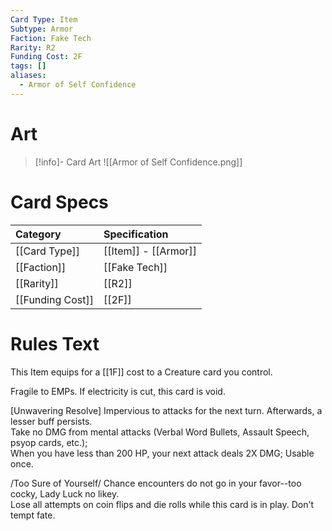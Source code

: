 ```yaml
---
Card Type: Item
Subtype: Armor
Faction: Fake Tech
Rarity: R2
Funding Cost: 2F
tags: []
aliases:
  - Armor of Self Confidence
---
```

# Art

> [!info]- Card Art
> ![[Armor of Self Confidence.png]]

# Card Specs

| Category | Specification| 
| :--- | :--- |
| [[Card Type]] | [[Item]] - [[Armor]] |  
| [[Faction]] | [[Fake Tech]] |  
| [[Rarity]] | [[R2]] |  
| [[Funding Cost]] | [[2F]] |  

# Rules Text  

This Item equips for a [[1F]] cost to a Creature card you control.  

Fragile to EMPs. If electricity is cut, this card is void.  

[Unwavering Resolve] Impervious to attacks for the next turn. Afterwards, a lesser buff persists.  
Take no DMG from mental attacks (Verbal Word Bullets, Assault Speech, psyop cards, etc.);  
When you have less than 200 HP, your next attack deals 2X DMG;
Usable once.  

/Too Sure of Yourself/ Chance encounters do not go in your favor--too cocky, Lady Luck no likey.  
Lose all attempts on coin flips and die rolls while this card is in play. Don't tempt fate.  


